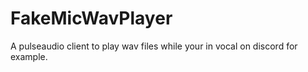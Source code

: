 # FakeMicWavPlayer
A pulseaudio client to play wav files while your in vocal on discord  for example.
